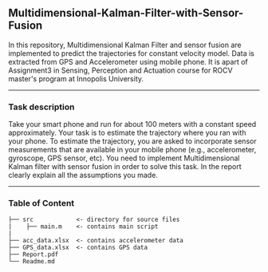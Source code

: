 ## Multidimensional-Kalman-Filter-with-Sensor-Fusion
In this repository, Multidimensional Kalman Filter and sensor fusion are implemented to predict the trajectories for constant velocity model. Data is extracted from GPS and Accelerometer using mobile phone. It is apart of Assignment3 in Sensing, Perception and Actuation course for ROCV master's program at Innopolis University.

---
### Task description
Take your smart phone and run for about 100 meters with a constant speed approximately. Your task is to estimate the trajectory where you ran with your phone. To estimate the trajectory, you are asked to incorporate sensor measurements that are available in your mobile phone (e.g., accelerometer, gyroscope, GPS sensor, etc). You need to implement Multidimensional Kalman filter with sensor fusion in order to solve this task. In the report clearly explain all the assumptions you made.

---
### Table of Content 
```
├── src            <- directory for source files
|    ├── main.m    <- contains main script
|             
├── acc_data.xlsx  <- contains accelerometer data
├── GPS_data.xlsx  <- contains GPS data
├── Report.pdf                        
└── Readme.md
```
